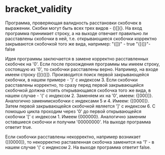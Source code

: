 # bracket_validity
Программа, проверяющая валидность расстановки скобочек в выражении. Скобки могут быть всех трех видов - ()[]{}. На вход программа принимает строку, а на выходе отвечает правильно ли расставлены скобочки в ней, т.е. открывающиеся скобочки корректно закрываются скобочкой того же вида, например:
"([])" - true
"{[(]}"- false

Идея программы заключается в замене корректно расставленных скобочек на '0'. Если после прохождения программы мы имеем строку, состоящую из '0', то скобочки расставлены верно. Например, на входе имеем строку {[()()]}. Производится поиск первой закрывающейся скобочки, в нашем примере - ')' с индексом 3. Если скобочки расставлены корректно, то сразу перед первой закрывающейся скобочкой должна стоять открывающаяся скобочка того же вида, в нашем случае - '(' с индексом 2. Заменяем их на '0', имеем: {[00()]}. Аналогично заменимскобочки с индексами 5 и 4. Имеем: {[0000]}. Затем первой закрывающейся скобочкой является ']' с индексом 6. С помощью цикла проходим через '0' до первой открывающейся скобочки '[' с индексом 1. Имеем {000000}. Аналогично заменим оставшиеся скобочки и получим '00000000'. На выходе программа ответит true.

Если скобочки расставлены некорректно, например возникает {[(0000]}, то некорректно раставленная скобочка заменится на '1' - в нашем случае '(' с индексом 2. На выходе программа ответит false.
